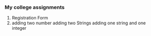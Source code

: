 ### My college assignments
1) Registration Form
2) adding two number adding two Strings adding one string and one integer

